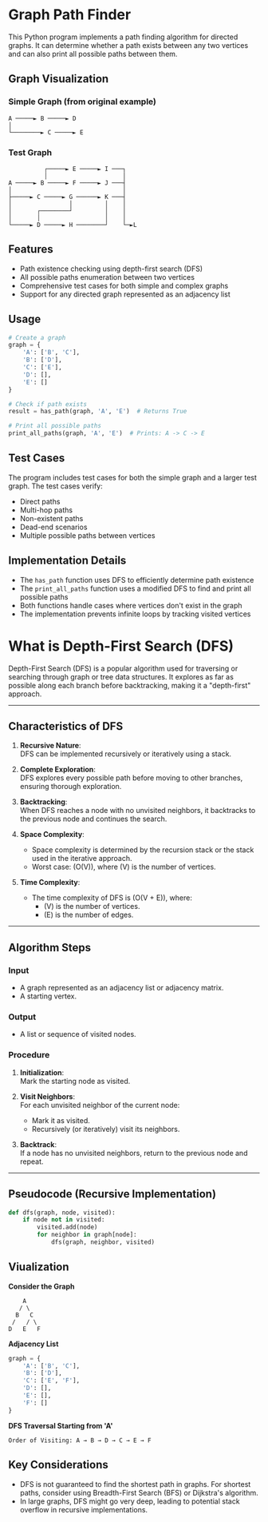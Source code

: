 # Graph Path Finder

This Python program implements a path finding algorithm for directed graphs. It can determine whether a path exists between any two vertices and can also print all possible paths between them.

## Graph Visualization

### Simple Graph (from original example)
```
A ─────► B ─────► D
│
└────────► C ─────► E
```

### Test Graph
```
          ┌─────► E ─────► I ───┐
          │                     │
A ─────► B ─────► F ─────► J ───┤
│                               │
├─────► C ─────► G ──────► K ───┤
│                │         │    │
│       ┌────────┘         │    │
│       │                  │    │
└─────► D ─────► H ────────┘    └─►L
```

## Features

- Path existence checking using depth-first search (DFS)
- All possible paths enumeration between two vertices
- Comprehensive test cases for both simple and complex graphs
- Support for any directed graph represented as an adjacency list

## Usage

```python
# Create a graph
graph = {
    'A': ['B', 'C'],
    'B': ['D'],
    'C': ['E'],
    'D': [],
    'E': []
}

# Check if path exists
result = has_path(graph, 'A', 'E')  # Returns True

# Print all possible paths
print_all_paths(graph, 'A', 'E')  # Prints: A -> C -> E
```

## Test Cases

The program includes test cases for both the simple graph and a larger test graph. The test cases verify:
- Direct paths
- Multi-hop paths
- Non-existent paths
- Dead-end scenarios
- Multiple possible paths between vertices

## Implementation Details

- The `has_path` function uses DFS to efficiently determine path existence
- The `print_all_paths` function uses a modified DFS to find and print all possible paths
- Both functions handle cases where vertices don't exist in the graph
- The implementation prevents infinite loops by tracking visited vertices


# What is Depth-First Search (DFS)

Depth-First Search (DFS) is a popular algorithm used for traversing or searching through graph or tree data structures. It explores as far as possible along each branch before backtracking, making it a "depth-first" approach.

---

## Characteristics of DFS

1. **Recursive Nature**:  
   DFS can be implemented recursively or iteratively using a stack.

2. **Complete Exploration**:  
   DFS explores every possible path before moving to other branches, ensuring thorough exploration.

3. **Backtracking**:  
   When DFS reaches a node with no unvisited neighbors, it backtracks to the previous node and continues the search.

4. **Space Complexity**:  
   - Space complexity is determined by the recursion stack or the stack used in the iterative approach.
   - Worst case: \(O(V)\), where \(V\) is the number of vertices.

5. **Time Complexity**:  
   - The time complexity of DFS is \(O(V + E)\), where:
     - \(V\) is the number of vertices.
     - \(E\) is the number of edges.

---

## Algorithm Steps

### Input
- A graph represented as an adjacency list or adjacency matrix.
- A starting vertex.

### Output
- A list or sequence of visited nodes.

### Procedure
1. **Initialization**:  
   Mark the starting node as visited.

2. **Visit Neighbors**:  
   For each unvisited neighbor of the current node:
   - Mark it as visited.
   - Recursively (or iteratively) visit its neighbors.

3. **Backtrack**:  
   If a node has no unvisited neighbors, return to the previous node and repeat.

---

## Pseudocode (Recursive Implementation)

```python
def dfs(graph, node, visited):
    if node not in visited:
        visited.add(node)
        for neighbor in graph[node]:
            dfs(graph, neighbor, visited)
```

## Viualization
**Consider the Graph**

```plaintext
    A
   / \
  B   C
 /   / \
D   E   F
```
**Adjacency List**
```python
graph = {
    'A': ['B', 'C'],
    'B': ['D'],
    'C': ['E', 'F'],
    'D': [],
    'E': [],
    'F': []
}
```

**DFS Traversal Starting from 'A'**

    Order of Visiting: A → B → D → C → E → F

## Key Considerations

 - DFS is not guaranteed to find the shortest path in graphs. For shortest paths, consider using Breadth-First Search (BFS) or Dijkstra's algorithm.
 - In large graphs, DFS might go very deep, leading to potential stack overflow in recursive implementations.
